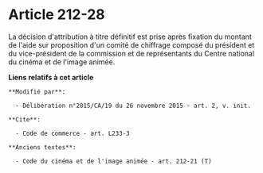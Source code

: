 # Article 212-28

La décision d'attribution à titre définitif est prise après fixation du montant de l'aide sur proposition d'un comité de
chiffrage composé du président et du vice-président de la commission et de représentants du Centre national du cinéma et de
l'image animée.

**Liens relatifs à cet article**

	**Modifié par**:

	  - Délibération n°2015/CA/19 du 26 novembre 2015 - art. 2, v. init.

	**Cite**:

	  - Code de commerce - art. L233-3

	**Anciens textes**:

	  - Code du cinéma et de l'image animée - art. 212-21 (T)
